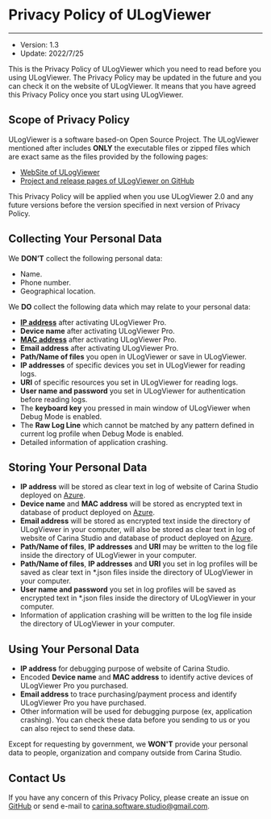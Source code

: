 # Privacy Policy of ULogViewer
 ---
- Version: 1.3
- Update: 2022/7/25

This is the Privacy Policy of ULogViewer which you need to read before you using ULogViewer. The Privacy Policy may be updated in the future and you can check it on the website of ULogViewer. It means that you have agreed this Privacy Policy once you start using ULogViewer.

## Scope of Privacy Policy
ULogViewer is a software based-on Open Source Project. The ULogViewer mentioned after includes **ONLY** the executable files or zipped files which are exact same as the files provided by the following pages:
- [WebSite of ULogViewer](https://carinastudio.azurewebsites.net/ULogViewer/)
- [Project and release pages of ULogViewer on GitHub](https://github.com/carina-studio/ULogViewer)

This Privacy Policy will be applied when you use ULogViewer 2.0 and any future versions before the version specified in next version of Privacy Policy.

## Collecting Your Personal Data
We **DON’T** collect the following personal data:
- Name.
- Phone number.
- Geographical location.

We **DO** collect the following data which may relate to your personal data:
+ [**IP address**](https://en.wikipedia.org/wiki/IP_address) after activating ULogViewer Pro.
+ **Device name** after activating ULogViewer Pro.
+ [**MAC address**](https://en.wikipedia.org/wiki/MAC_address) after activating ULogViewer Pro.
+ **Email address** after activating ULogViewer Pro.
+ **Path/Name of files** you open in ULogViewer or save in ULogViewer.
+ **IP addresses** of specific devices you set in ULogViewer for reading logs.
+ **URI** of specific resources you set in ULogViewer for reading logs.
+ **User name and password** you set in ULogViewer for authentication before reading logs.
+ The **keyboard key** you pressed in main window of ULogViewer when Debug Mode is enabled.
+ The **Raw Log Line** which cannot be matched by any pattern defined in current log profile when Debug Mode is enabled.
+ Detailed information of application crashing.

## Storing Your Personal Data
- **IP address** will be stored as clear text in log of website of Carina Studio deployed on [Azure](https://azure.microsoft.com/en-us/).
- **Device name** and **MAC address** will be stored as encrypted text in database of product deployed on [Azure](https://azure.microsoft.com/en-us/).
- **Email address** will be stored as encrypted text inside the directory of ULogViewer in your computer, will also be stored as clear text in log of website of Carina Studio and database of product deployed on [Azure](https://azure.microsoft.com/en-us/).
- **Path/Name of files**, **IP addresses** and **URI** may be written to the log file inside the directory of ULogViewer in your computer.
- **Path/Name of files**, **IP addresses** and **URI** you set in log profiles will be saved as clear text in *.json files inside the directory of ULogViewer in your computer.
- **User name and password** you set in log profiles will be saved as encrypted text in *.json files inside the directory of ULogViewer in your computer.
- Information of application crashing will be written to the log file inside the directory of ULogViewer in your computer.

## Using Your Personal Data
- **IP address** for debugging purpose of website of Carina Studio.
- Encoded **Device name** and **MAC address** to identify active devices of ULogViewer Pro you purchased.
- **Email address** to trace purchasing/payment process and identify ULogViewer Pro you have purchased.
- Other information will be used for debugging purpose (ex, application crashing). You can check these data before you sending to us or you can also reject to send these data.

Except for requesting by government, we **WON'T** provide your personal data to people, organization and company outside from Carina Studio.

## Contact Us
If you have any concern of this Privacy Policy, please create an issue on [GitHub](https://github.com/carina-studio/ULogViewer/issues) or send e-mail to [carina.software.studio@gmail.com](mailto:carina.software.studio@gmail.com).